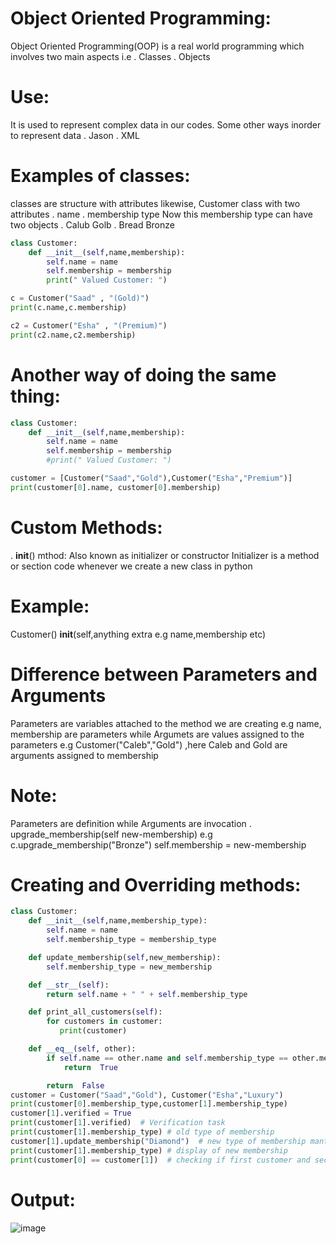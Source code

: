 # Object Oriented Programming:
Object Oriented Programming(OOP) is a real world programming which involves two main aspects i.e
. Classes
. Objects
# Use:
It is used to represent complex data in our codes.
Some other ways inorder to represent data
. Jason
. XML
# Examples of classes:
classes are structure with attributes likewise,
Customer class with two attributes
. name
. membership type
Now this membership type can have two objects
. Calub Golb
. Bread Bronze
```python
class Customer:
    def __init__(self,name,membership):
        self.name = name
        self.membership = membership
        print(" Valued Customer: ")

c = Customer("Saad" , "(Gold)")
print(c.name,c.membership)

c2 = Customer("Esha" , "(Premium)")
print(c2.name,c2.membership)
```
# Another way of doing the same thing:
``` python
class Customer:
    def __init__(self,name,membership):
        self.name = name
        self.membership = membership
        #print(" Valued Customer: ")

customer = [Customer("Saad","Gold"),Customer("Esha","Premium")]
print(customer[0].name, customer[0].membership)
```
# Custom Methods:
 . __init__() mthod:
Also known as initializer or constructor
Initializer is a method or section code whenever we create a new class in python
  # Example:
Customer()
__init__(self,anything extra e.g name,membership etc)
  # Difference between Parameters and Arguments
Parameters are variables attached to the method we are creating e.g name, membership are parameters while Argumets are values
assigned to the parameters e.g
Customer("Caleb","Gold") ,here Caleb and Gold are arguments assigned to membership
  # Note:
Parameters are definition while Arguments are invocation
. upgrade_membership(self new-membership)
e.g c.upgrade_membership("Bronze")
self.membership = new-membership
# Creating and Overriding methods:
```python
class Customer:
    def __init__(self,name,membership_type):
        self.name = name
        self.membership_type = membership_type

    def update_membership(self,new_membership):
        self.membership_type = new_membership

    def __str__(self):
        return self.name + " " + self.membership_type

    def print_all_customers(self):
        for customers in customer:
           print(customer)

    def __eq__(self, other):
        if self.name == other.name and self.membership_type == other.membership_type:
            return  True

        return  False
customer = Customer("Saad","Gold"), Customer("Esha","Luxury")
print(customer[0].membership_type,customer[1].membership_type)
customer[1].verified = True
print(customer[1].verified)  # Verification task
print(customer[1].membership_type) # old type of membership
customer[1].update_membership("Diamond")  # new type of membership mantained
print(customer[1].membership_type) # display of new membership
print(customer[0] == customer[1])  # checking if first customer and second customer's attribute is same or not
```
# Output:
![image](https://user-images.githubusercontent.com/112848881/188953334-0b73ea32-3aac-4afc-b83c-5bae261950eb.png)
